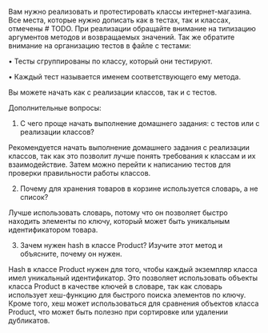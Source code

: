 Вам нужно реализовать и протестировать классы интернет-магазина. 
Все места, которые нужно дописать как в тестах, так и классах, отмечены # TODO.
При реализации обращайте внимание на типизацию аргументов методов и возвращаемых значений. 
Так же обратите внимание на организацию тестов в файле с тестами:


• Тесты сгруппированы по классу, который они тестируют.

• Каждый тест называется именем соответствующего ему метода.

Вы можете начать как с реализации классов, так и с тестов.

Дополнительные вопросы:

1) С чего проще начать выполнение домашнего задания: с тестов или с реализации классов?

Рекомендуется начать выполнение домашнего задания с реализации классов, 
так как это позволит лучше понять требования к классам и их взаимодействие. 
Затем можно перейти к написанию тестов для проверки правильности работы классов.

2) Почему для хранения товаров в корзине используется словарь, а не список?

Лучше использовать словарь, потому что он позволяет быстро находить элементы по ключу, 
который может быть уникальным идентификатором товара.

3) Зачем нужен hash в классе Product? Изучите этот метод и объясните, почему он нужен.

Hash в классе Product нужен для того, чтобы каждый экземпляр класса имел уникальный идентификатор. 
Это позволяет использовать объекты класса Product в качестве ключей в словаре, 
так как словарь использует хеш-функцию для быстрого поиска элементов по ключу. 
Кроме того, хеш может использоваться для сравнения объектов класса Product, 
что может быть полезно при сортировке или удалении дубликатов.
